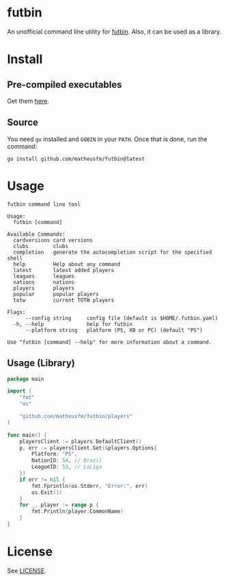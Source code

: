 # futbin

An unofficial command line utility for [futbin](https://www.futbin.com/). Also, it can be used as a library.

# Install

## Pre-compiled executables

Get them [here](https://github.com/matheusfm/futbin/releases).

## Source

You need `go` installed and `GOBIN` in your `PATH`. Once that is done, run the command:

```shell
go install github.com/matheusfm/futbin@latest
```

# Usage

```
futbin command line tool

Usage:
  futbin [command]

Available Commands:
  cardversions card versions
  clubs        clubs
  completion   generate the autocompletion script for the specified shell
  help         Help about any command
  latest       latest added players
  leagues      leagues
  nations      nations
  players      players
  popular      popular players
  totw         current TOTW players

Flags:
      --config string     config file (default is $HOME/.futbin.yaml)
  -h, --help              help for futbin
      --platform string   platform (PS, XB or PC) (default "PS")

Use "futbin [command] --help" for more information about a command.
```

## Usage (Library)

```go
package main

import (
	"fmt"
	"os"

	"github.com/matheusfm/futbin/players"
)

func main() {
	playersClient := players.DefaultClient()
	p, err := playersClient.Get(&players.Options{
		Platform: "PS",
		NationID: 54, // Brazil
		LeagueID: 53, // LaLiga
	})
	if err != nil {
		fmt.Fprintln(os.Stderr, "Error:", err)
		os.Exit(1)
	}
	for _, player := range p {
		fmt.Println(player.CommonName)
	}
}
```

# License

See [LICENSE](https://github.com/matheusfm/futbin/blob/main/LICENSE).
